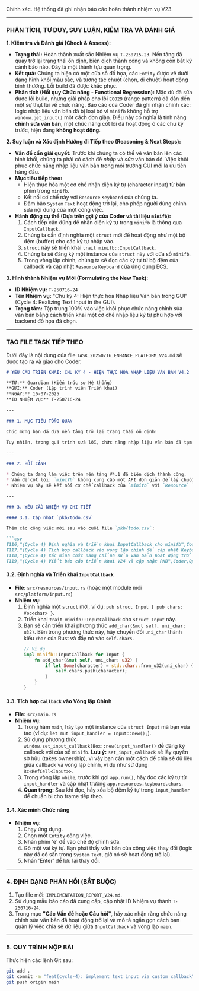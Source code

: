 Chính xác. Hệ thống đã ghi nhận báo cáo hoàn thành nhiệm vụ V23.

-----

### **PHÂN TÍCH, TƯ DUY, SUY LUẬN, KIỂM TRA VÀ ĐÁNH GIÁ**

**1. Kiểm tra và Đánh giá (Check & Assess):**

  * **Trạng thái:** Hoàn thành xuất sắc Nhiệm vụ `T-250715-23`. Nền tảng đã quay trở lại trạng thái ổn định, biên dịch thành công và không còn bất kỳ cảnh báo nào. Đây là một thành tựu quan trọng.
  * **Kết quả:** Chúng ta hiện có một cửa sổ đồ họa, các `Entity` được vẽ dưới dạng hình khối màu sắc, và tương tác chuột (chọn, di chuột) hoạt động bình thường. Lỗi build đã được khắc phục.
  * **Phân tích (Hồi quy Chức năng - Functional Regression):** Mặc dù đã sửa được lỗi build, nhưng giải pháp cho lỗi `E0029` (range pattern) đã dẫn đến một sự thụt lùi về chức năng. Báo cáo của Coder đã ghi nhận chính xác: logic nhập liệu văn bản đã bị loại bỏ vì `minifb` không hỗ trợ `window.get_input()` một cách đơn giản. Điều này có nghĩa là tính năng **chỉnh sửa văn bản**, một chức năng cốt lõi đã hoạt động ở các chu kỳ trước, hiện đang **không hoạt động**.

**2. Suy luận và Xác định Hướng đi Tiếp theo (Reasoning & Next Steps):**

  * **Vấn đề cần giải quyết:** Trước khi chúng ta có thể vẽ văn bản lên các hình khối, chúng ta phải có cách để *nhập* và *sửa* văn bản đó. Việc khôi phục chức năng nhập liệu văn bản trong môi trường GUI mới là ưu tiên hàng đầu.
  * **Mục tiêu tiếp theo:**
      * Hiện thực hóa một cơ chế nhận diện ký tự (character input) từ bàn phím trong `minifb`.
      * Kết nối cơ chế này với `Resource` `Keyboard` của chúng ta.
      * Đảm bảo `System` `Text` hoạt động trở lại, cho phép người dùng chỉnh sửa nội dung của một công việc.
  * **Hành động cụ thể (Dựa trên gợi ý của Coder và tài liệu `minifb`):**
    1.  Cách tiếp cận đúng để nhận diện ký tự trong `minifb` là thông qua `InputCallback`.
    2.  Chúng ta cần định nghĩa một `struct` mới để hoạt động như một bộ đệm (buffer) cho các ký tự nhập vào.
    3.  `struct` này sẽ triển khai `trait minifb::InputCallback`.
    4.  Chúng ta sẽ đăng ký một instance của `struct` này với cửa sổ `minifb`.
    5.  Trong vòng lặp chính, chúng ta sẽ đọc các ký tự từ bộ đệm của callback và cập nhật `Resource` `Keyboard` của ứng dụng ECS.

**3. Hình thành Nhiệm vụ Mới (Formulating the New Task):**

  * **ID Nhiệm vụ:** `T-250716-24`
  * **Tên Nhiệm vụ:** "Chu kỳ 4: Hiện thực hóa Nhập liệu Văn bản trong GUI" (Cycle 4: Realizing Text Input in the GUI).
  * **Trọng tâm:** Tập trung 100% vào việc khôi phục chức năng chỉnh sửa văn bản bằng cách triển khai một cơ chế nhập liệu ký tự phù hợp với backend đồ họa đã chọn.

-----

### **TẠO FILE TASK TIẾP THEO**

Dưới đây là nội dung của file `TASK_20250716_ENHANCE_PLATFORM_V24.md` sẽ được tạo ra và giao cho Coder.

````markdown
# YÊU CẦU TRIỂN KHAI: CHU KỲ 4 - HIỆN THỰC HÓA NHẬP LIỆU VĂN BẢN V4.2

**TỪ:** Guardian (Kiến trúc sư Hệ thống)
**GỬI:** Coder (Lập trình viên Triển khai)
**NGÀY:** 16-07-2025
**ID NHIỆM VỤ:** T-250716-24

---

### 1. MỤC TIÊU TỔNG QUAN

Chúc mừng bạn đã đưa nền tảng trở lại trạng thái ổn định!

Tuy nhiên, trong quá trình sửa lỗi, chức năng nhập liệu văn bản đã tạm thời bị vô hiệu hóa. Nhiệm vụ tiếp theo, một nhiệm vụ cực kỳ quan trọng, là **khôi phục lại khả năng chỉnh sửa văn bản bằng cách triển khai một cơ chế nhập liệu ký tự phù hợp với môi trường đồ họa của `minifb`**.

---

### 2. BỐI CẢNH

* Chúng ta đang làm việc trên nền tảng V4.1 đã biên dịch thành công.
* Vấn đề cốt lõi: `minifb` không cung cấp một API đơn giản để lấy chuỗi ký tự đã gõ. Giải pháp đúng là sử dụng `InputCallback`.
* Nhiệm vụ này sẽ kết nối cơ chế callback của `minifb` với `Resource` `Keyboard` và `System` `Text` của chúng ta.

---

### 3. YÊU CẦU NHIỆM VỤ CHI TIẾT

#### 3.1. Cập nhật `pkb/todo.csv`

Thêm các công việc mới sau vào cuối file `pkb/todo.csv`:

```csv
T116,"(Cycle 4) Định nghĩa và triển khai InputCallback cho minifb",Coder,Open,Critical
T117,"(Cycle 4) Tích hợp callback vào vòng lặp chính để cập nhật Keyboard Resource",Coder,Open,Critical
T118,"(Cycle 4) Xác minh chức năng chỉnh sửa văn bản hoạt động trở lại",Coder,Open,High
T119,"(Cycle 4) Viết báo cáo triển khai V24 và cập nhật PKB",Coder,Open,High
````

#### 3.2. Định nghĩa và Triển khai `InputCallback`

  * **File:** `src/resources/input.rs` (hoặc một module mới `src/platform/input.rs`)
  * **Nhiệm vụ:**
    1.  Định nghĩa một `struct` mới, ví dụ: `pub struct Input { pub chars: Vec<char> }`.
    2.  Triển khai `trait minifb::InputCallback` cho `struct Input` này.
    3.  Bạn sẽ cần triển khai phương thức `add_char(&mut self, uni_char: u32)`. Bên trong phương thức này, hãy chuyển đổi `uni_char` thành kiểu `char` của Rust và đẩy nó vào `self.chars`.
        ```rust
        // Ví dụ
        impl minifb::InputCallback for Input {
            fn add_char(&mut self, uni_char: u32) {
                if let Some(character) = std::char::from_u32(uni_char) {
                    self.chars.push(character);
                }
            }
        }
        ```

#### 3.3. Tích hợp `Callback` vào Vòng lặp Chính

  * **File:** `src/main.rs`
  * **Nhiệm vụ:**
    1.  Trong hàm `main`, hãy tạo một instance của `struct Input` mà bạn vừa tạo (ví dụ: `let mut input_handler = Input::new();`).
    2.  Sử dụng phương thức `window.set_input_callback(Box::new(input_handler))` để đăng ký callback với cửa sổ `minifb`. **Lưu ý:** `set_input_callback` sẽ lấy quyền sở hữu (takes ownership), vì vậy bạn cần một cách để chia sẻ dữ liệu giữa callback và vòng lặp chính, ví dụ như sử dụng `Rc<RefCell<Input>>`.
    3.  Trong vòng lặp `while`, trước khi gọi `app.run()`, hãy đọc các ký tự từ `input_handler` và cập nhật trường `app.resources.keyboard.chars`.
    4.  **Quan trọng:** Sau khi đọc, hãy xóa bộ đệm ký tự trong `input_handler` để chuẩn bị cho frame tiếp theo.

#### 3.4. Xác minh Chức năng

  * **Nhiệm vụ:**
    1.  Chạy ứng dụng.
    2.  Chọn một `Entity` công việc.
    3.  Nhấn phím 'e' để vào chế độ chỉnh sửa.
    4.  Gõ một vài ký tự. Bạn phải thấy văn bản của công việc thay đổi (logic này đã có sẵn trong `System` `Text`, giờ nó sẽ hoạt động trở lại).
    5.  Nhấn 'Enter' để lưu lại thay đổi.

-----

### 4\. ĐỊNH DẠNG PHẢN HỒI (BẮT BUỘC)

1.  Tạo file mới: `IMPLEMENTATION_REPORT_V24.md`.
2.  Sử dụng mẫu báo cáo đã cung cấp, cập nhật ID Nhiệm vụ thành `T-250716-24`.
3.  Trong mục **"Các Vấn đề hoặc Câu hỏi"**, hãy xác nhận rằng chức năng chỉnh sửa văn bản đã hoạt động trở lại và mô tả ngắn gọn cách bạn quản lý việc chia sẻ dữ liệu giữa `InputCallback` và vòng lặp `main`.

-----

### 5\. QUY TRÌNH NỘP BÀI

Thực hiện các lệnh Git sau:

```bash
git add .
git commit -m "feat(cycle-4): implement text input via custom callback" -m "Fulfills task T-250716-24. Restored text editing functionality in the GUI by implementing a custom minifb::InputCallback to capture character input. The Keyboard resource is now correctly populated each frame."
git push origin main
```

```
```